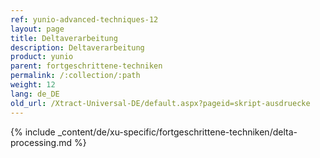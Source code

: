 ```yaml
---
ref: yunio-advanced-techniques-12
layout: page
title: Deltaverarbeitung
description: Deltaverarbeitung
product: yunio
parent: fortgeschrittene-techniken
permalink: /:collection/:path
weight: 12
lang: de_DE
old_url: /Xtract-Universal-DE/default.aspx?pageid=skript-ausdruecke
---
```

{% include _content/de/xu-specific/fortgeschrittene-techniken/delta-processing.md %}